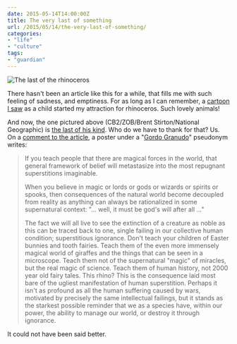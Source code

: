```yaml
---
date: 2015-05-14T14:00:00Z
title: The very last of something
url: /2015/05/14/the-very-last-of-something/
categories: 
- "life"
- "culture"
tags:
- "guardian"
---
```


![The last of the rhinoceros](/resources/2015-05-14-the-very-last-of-something.jpg#full)

There hasn't been an article like this for a while, that fills me with such feeling of sadness, and emptiness. For as long as I can remember, a [cartoon I saw](https://www.youtube.com/watch?v=Q5nVu_LNrLg) as a child started my attraction for rhinoceros. Such lovely animals!

And now, the one pictured above (CB2/ZOB/Brent Stirton/National Geographic) is [the last of his kind](http://www.theguardian.com/environment/2015/apr/27/ol-pejeta-kenya-sudan-worlds-last-male-northern-white-rhinoceros). Who do we have to thank for that? Us. On a [comment to the article](http://www.theguardian.com/commentisfree/2015/may/12/last-male-northern-white-rhino#comment-52111518), a poster under a "[Gordo Granudo](https://profile.theguardian.com/user/id/12388651)" pseudonym writes:

> If you teach people that there are magical forces in the world, that general framework of belief will metastasize into the most repugnant superstitions imaginable.
> 
> When you believe in magic or lords or gods or wizards or spirits or spooks, then consequences of the natural world become decoupled from reality as anything can always be rationalized in some supernatural context: "... well, it must be god's will after all ..."
> 
> The fact we will all live to see the extinction of a creature as noble as this can be traced back to one, single failing in our collective human condition; superstitious ignorance. Don't teach your children of Easter bunnies and tooth fairies. Teach them of the even more immensely magical world of giraffes and the things that can be seen in a microscope. Teach them not of the supernatural "magic" of miracles, but the real magic of science. Teach them of human history, not 2000 year old fairy tales. This rhino? This is the consequence laid most bare of the ugliest manifestation of human superstition. Perhaps it isn't as profound as all the human suffering caused by wars, motivated by precisely the same intellectual failings, but it stands as the starkest possible reminder that we as a species have, within our power, the ability to manage our world, or destroy it through ignorance.

It could not have been said better.
